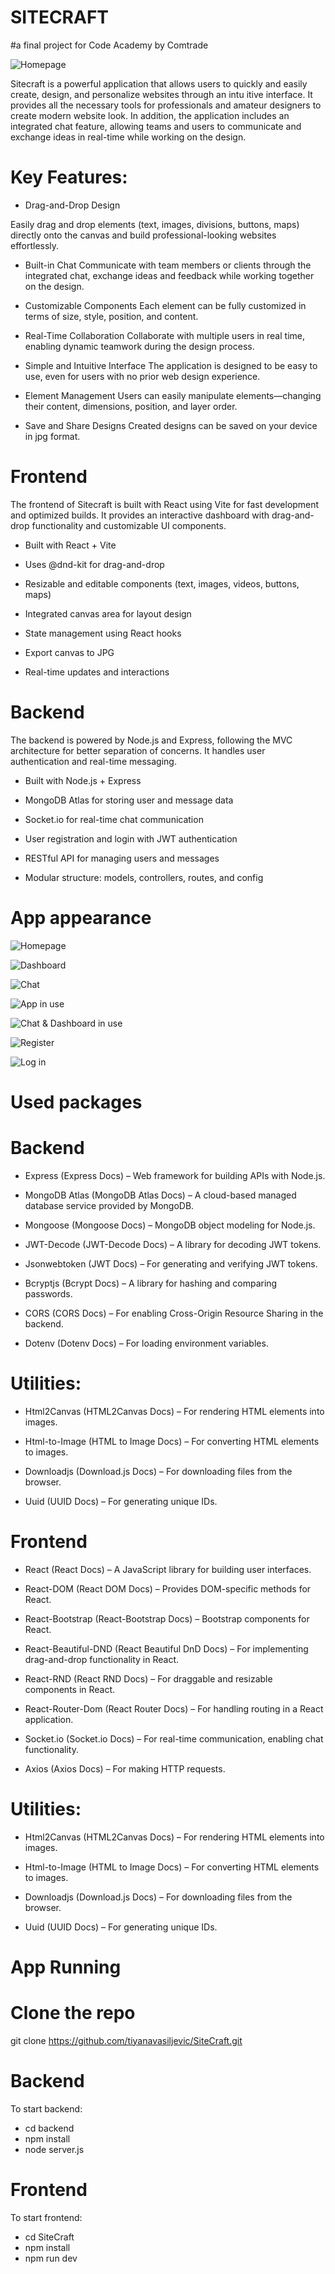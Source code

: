 # SITECRAFT
#a final project for Code Academy by Comtrade

![Homepage](./public/images/homepage.png)

Sitecraft is a powerful application that allows users to quickly and easily create, design, and personalize websites through an intu
itive interface. It provides all the necessary tools for professionals and amateur designers to create modern website look. In addition, the application includes an integrated chat feature, allowing teams and users to communicate and exchange ideas in real-time while working on the design.

# Key Features:

 - Drag-and-Drop Design

Easily drag and drop elements (text, images, divisions, buttons, maps) directly onto the canvas and build professional-looking websites effortlessly.

 - Built-in Chat
Communicate with team members or clients through the integrated chat, exchange ideas and feedback while working together on the design.

 - Customizable Components
Each element can be fully customized in terms of size, style, position, and content.

 - Real-Time Collaboration
Collaborate with multiple users in real time, enabling dynamic teamwork during the design process.

 - Simple and Intuitive Interface
The application is designed to be easy to use, even for users with no prior web design experience.

 - Element Management
Users can easily manipulate elements—changing their content, dimensions, position, and layer order.

 - Save and Share Designs
Created designs can be saved on your device in jpg format.

# Frontend

The frontend of Sitecraft is built with React using Vite for fast development and optimized builds. It provides an interactive dashboard with drag-and-drop functionality and customizable UI components.

 - Built with React + Vite

 - Uses @dnd-kit for drag-and-drop

 - Resizable and editable components (text, images, videos, buttons, maps)

 - Integrated canvas area for layout design

 - State management using React hooks

 - Export canvas to JPG

 - Real-time updates and interactions

# Backend

The backend is powered by Node.js and Express, following the MVC architecture for better separation of concerns. It handles user authentication and real-time messaging.

 - Built with Node.js + Express

 - MongoDB Atlas for storing user and message data

 - Socket.io for real-time chat communication

 - User registration and login with JWT authentication

 - RESTful API for managing users and messages

 - Modular structure: models, controllers, routes, and config


# App appearance

![Homepage](./public/images/homepage.png)

![Dashboard](./public/images/Dashboard.png)

![Chat](./public//images/Chat.png)

![App in use](./public/images/APPINUSE.png)

![Chat & Dashboard in use](./public/images/CHATANDDASHINUSE.png)

![Register](./public/images/Register.png)

![Log in](./public/images/LogIn.png)


# Used packages

# Backend

 - Express (Express Docs) – Web framework for building APIs with Node.js.

 - MongoDB Atlas (MongoDB Atlas Docs) – A cloud-based managed database service provided by MongoDB.

 - Mongoose (Mongoose Docs) – MongoDB object modeling for Node.js.

 - JWT-Decode (JWT-Decode Docs) – A library for decoding JWT tokens.

 - Jsonwebtoken (JWT Docs) – For generating and verifying JWT tokens.

 - Bcryptjs (Bcrypt Docs) – A library for hashing and comparing passwords.

 - CORS (CORS Docs) – For enabling Cross-Origin Resource Sharing in the backend.

 - Dotenv (Dotenv Docs) – For loading environment variables.


# Utilities:
 - Html2Canvas (HTML2Canvas Docs) – For rendering HTML elements into images.

 - Html-to-Image (HTML to Image Docs) – For converting HTML elements to images.

 - Downloadjs (Download.js Docs) – For downloading files from the browser.

 - Uuid (UUID Docs) – For generating unique IDs.

# Frontend

 - React (React Docs) – A JavaScript library for building user interfaces.

 - React-DOM (React DOM Docs) – Provides DOM-specific methods for React.

 - React-Bootstrap (React-Bootstrap Docs) – Bootstrap components for React.

 - React-Beautiful-DND (React Beautiful DnD Docs) – For implementing drag-and-drop functionality in React.

 - React-RND (React RND Docs) – For draggable and resizable components in React.

 - React-Router-Dom (React Router Docs) – For handling routing in a React application.

 - Socket.io (Socket.io Docs) – For real-time communication, enabling chat functionality.

 - Axios (Axios Docs) – For making HTTP requests.

# Utilities:
 - Html2Canvas (HTML2Canvas Docs) – For rendering HTML elements into images.

 - Html-to-Image (HTML to Image Docs) – For converting HTML elements to images.

 - Downloadjs (Download.js Docs) – For downloading files from the browser.

 - Uuid (UUID Docs) – For generating unique IDs.

 # App Running

 # Clone the repo
 git clone https://github.com/tiyanavasiljevic/SiteCraft.git

 # Backend

 To start backend:

 - cd backend
 - npm install
 - node server.js

# Frontend 

To start frontend:

- cd SiteCraft
- npm install
- npm run dev



















